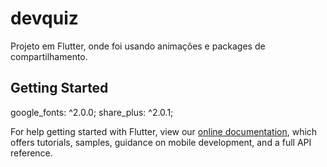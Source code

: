 # devquiz

Projeto em Flutter, onde foi usando animações e packages de compartilhamento.

## Getting Started

 google_fonts: ^2.0.0;
 share_plus: ^2.0.1;


For help getting started with Flutter, view our
[online documentation](https://flutter.dev/docs), which offers tutorials,
samples, guidance on mobile development, and a full API reference.
